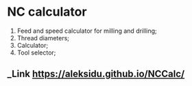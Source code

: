 # NC calculator

1. Feed and speed calculator for milling and drilling;
2. Thread diameters;
3. Calculator;
4. Tool selector;

## _Link https://aleksidu.github.io/NCCalc/
